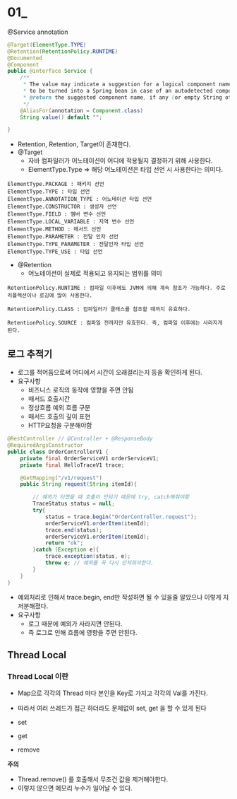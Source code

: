 # 01_



@Service annotation

```java
@Target(ElementType.TYPE)
@Retention(RetentionPolicy.RUNTIME)
@Documented
@Component
public @interface Service {
	/**
	 * The value may indicate a suggestion for a logical component name,
	 * to be turned into a Spring bean in case of an autodetected component.
	 * @return the suggested component name, if any (or empty String otherwise)
	 */
	@AliasFor(annotation = Component.class)
	String value() default "";

}
```

- Retention, Retention, Target이 존재한다.
- @Target
  - 자바 컴파일러가 어노테이션이 어디에 적용될지 결정하기 위해 사용한다.
  -  ElementType.Type => 해당 어노테이션은 타입 선언 시 사용한다는 의미다.

```
ElementType.PACKAGE : 패키지 선언
ElementType.TYPE : 타입 선언
ElementType.ANNOTATION_TYPE : 어노테이션 타입 선언
ElementType.CONSTRUCTOR : 생성자 선언
ElementType.FIELD : 멤버 변수 선언
ElementType.LOCAL_VARIABLE : 지역 변수 선언
ElementType.METHOD : 메서드 선언
ElementType.PARAMETER : 전달 인자 선언
ElementType.TYPE_PARAMETER : 전달인자 타입 선언
ElementType.TYPE_USE : 타입 선언
```

- @Retention
  - 어노테이션이 실제로 적용되고 유지되는 범위를 의미

```
RetentionPolicy.RUNTIME : 컴파일 이후에도 JVM에 의해 계속 참조가 가능하다. 주로 리플렉션이나 로깅에 많이 사용한다.

RetentionPolicy.CLASS : 컴파일러가 클래스를 참조할 때까지 유효하다.

RetentionPolicy.SOURCE : 컴파일 전까지만 유효한다. 즉, 컴파일 이후에는 사라지게 된다.
```



## 로그 추적기

- 로그를 적어둠으로써 어디에서 시간이 오래걸리는지 등을 확인하게 된다.
- 요구사항
  - 비즈니스 로직의 동작에 영향을 주면 안됨
  - 매서드 호출시간
  - 정상흐름 예외 흐름 구분
  - 매서드 호출의 깊이 표현
  - HTTP요청을 구분해야함

```java
@RestController // @Controller + @ResponseBody
@RequiredArgsConstructor
public class OrderControllerV1 {
    private final OrderServiceV1 orderServiceV1;
    private final HelloTraceV1 trace;

    @GetMapping("/v1/request")
    public String request(String itemId){

        // 예외가 터졌을 때 호출이 안되기 때문에 try, catch해줘야함
        TraceStatus status = null;
        try{
            status = trace.begin("OrderController.request");
            orderServiceV1.orderItem(itemId);
            trace.end(status);
            orderServiceV1.orderItem(itemId);
            return "ok";
        }catch (Exception e){
            trace.exception(status, e);
            throw e; // 예외를 꼭 다시 던져줘야한다.
        }
    }
}
```

- 예외처리로 인해서 trace.begin, end만 작성하면 될 수 있을줄 알았으나 이렇게 지저분해졌다.
- 요구사항
  - 로그 때문에 예외가 사라지면 안된다.
  - 즉 로그로 인해 흐름에 영향을 주면 안된다.



## Thread Local

### Thread Local 이란

- Map으로 각각의 Thread 마다 본인을 Key로 가지고 각각의 Val를 가진다.
- 따라서 여러 쓰레드가 접근 하더라도 문제없이 set, get 을 할 수 있게 된다

- set
- get
- remove

**주의**

- Thread.remove() 를 호출해서 무조건 값을 제거해야한다.
- 이렇지 않으면 메모리 누수가 일어날  수 있다.















